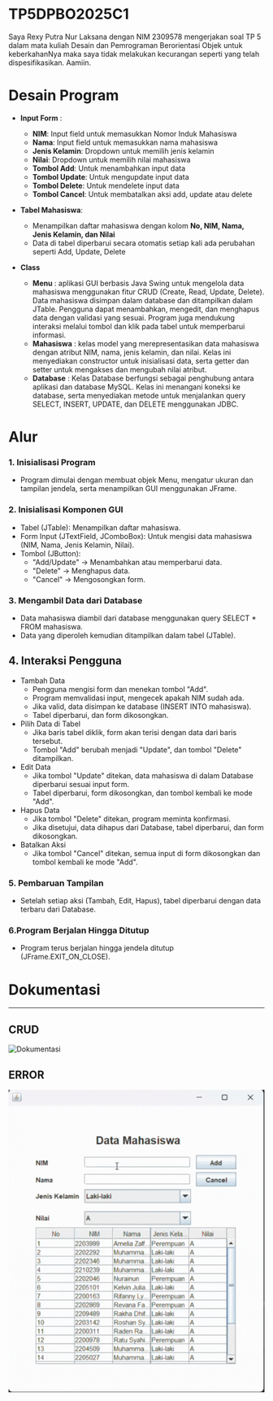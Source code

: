 # TP5DPBO2025C1

Saya Rexy Putra Nur Laksana dengan NIM 2309578 mengerjakan soal TP 5 dalam mata kuliah Desain dan Pemrograman Berorientasi Objek untuk keberkahanNya maka saya tidak melakukan kecurangan seperti yang telah dispesifikasikan. Aamiin.

# Desain Program
- **Input Form** :
  - **NIM**: Input field untuk memasukkan Nomor Induk Mahasiswa  
  - **Nama**: Input field untuk memasukkan nama mahasiswa  
  - **Jenis Kelamin**: Dropdown untuk memilih jenis kelamin  
  - **Nilai**: Dropdown untuk memilih nilai mahasiswa
  - **Tombol Add**: Untuk menambahkan input data  
  - **Tombol Update**: Untuk mengupdate input data  
  - **Tombol Delete**: Untuk mendelete input data  
  - **Tombol Cancel**: Untuk membatalkan aksi add, update atau delete  

- **Tabel Mahasiswa**:  
  - Menampilkan daftar mahasiswa dengan kolom **No, NIM, Nama, Jenis Kelamin, dan Nilai**  
  - Data di tabel diperbarui secara otomatis setiap kali ada perubahan seperti Add, Update, Delete

- **Class**
  - **Menu** : aplikasi GUI berbasis Java Swing untuk mengelola data mahasiswa menggunakan fitur CRUD (Create, Read, Update, Delete). Data mahasiswa disimpan dalam database dan ditampilkan dalam JTable. Pengguna dapat menambahkan, mengedit, dan menghapus data dengan validasi yang sesuai. Program juga mendukung interaksi melalui tombol dan klik pada tabel untuk memperbarui informasi. 
  - **Mahasiswa** :  kelas model yang merepresentasikan data mahasiswa dengan atribut NIM, nama, jenis kelamin, dan nilai. Kelas ini menyediakan constructor untuk inisialisasi data, serta getter dan setter untuk mengakses dan mengubah nilai atribut.
  - **Database** : Kelas Database berfungsi sebagai penghubung antara aplikasi dan database MySQL. Kelas ini menangani koneksi ke database, serta menyediakan metode untuk menjalankan query SELECT, INSERT, UPDATE, dan DELETE menggunakan JDBC.

# Alur
### 1. **Inisialisasi Program**

- Program dimulai dengan membuat objek Menu, mengatur ukuran dan tampilan jendela, serta menampilkan GUI menggunakan JFrame.

### 2. **Inisialisasi Komponen GUI**

- Tabel (JTable): Menampilkan daftar mahasiswa.
- Form Input (JTextField, JComboBox): Untuk mengisi data mahasiswa (NIM, Nama, Jenis Kelamin, Nilai).
- Tombol (JButton):
  - "Add/Update" → Menambahkan atau memperbarui data.
  - "Delete" → Menghapus data.
  - "Cancel" → Mengosongkan form.

### 3. **Mengambil Data dari Database**

- Data mahasiswa diambil dari database menggunakan query SELECT * FROM mahasiswa.
- Data yang diperoleh kemudian ditampilkan dalam tabel (JTable).

## 4. **Interaksi Pengguna**

- Tambah Data
  - Pengguna mengisi form dan menekan tombol "Add".
  - Program memvalidasi input, mengecek apakah NIM sudah ada.
  - Jika valid, data disimpan ke database (INSERT INTO mahasiswa).
  - Tabel diperbarui, dan form dikosongkan.
- Pilih Data di Tabel
  - Jika baris tabel diklik, form akan terisi dengan data dari baris tersebut.
  - Tombol "Add" berubah menjadi "Update", dan tombol "Delete" ditampilkan.
- Edit Data
  - Jika tombol "Update" ditekan, data mahasiswa di dalam Database diperbarui sesuai input form.
  - Tabel diperbarui, form dikosongkan, dan tombol kembali ke mode "Add".
- Hapus Data
  - Jika tombol "Delete" ditekan, program meminta konfirmasi.
  - Jika disetujui, data dihapus dari Database, tabel diperbarui, dan form dikosongkan.
- Batalkan Aksi
  - Jika tombol "Cancel" ditekan, semua input di form dikosongkan dan tombol kembali ke mode "Add".

### 5. **Pembaruan Tampilan**

- Setelah setiap aksi (Tambah, Edit, Hapus), tabel diperbarui dengan data terbaru dari Database.

### 6.**Program Berjalan Hingga Ditutup**

- Program terus berjalan hingga jendela ditutup (JFrame.EXIT_ON_CLOSE).

# Dokumentasi
---

## CRUD
![Dokumentasi](Screenshot/CRUD.gif)

## ERROR
![Dokumentasi](Screenshot/ERROR.gif)
